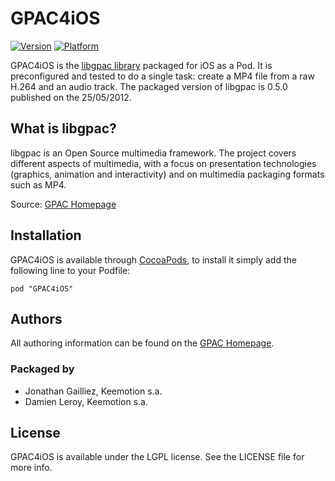 # GPAC4iOS

[![Version](http://cocoapod-badges.herokuapp.com/v/GPAC4iOS/badge.png)](http://cocoadocs.org/docsets/GPAC4iOS)
[![Platform](http://cocoapod-badges.herokuapp.com/p/GPAC4iOS/badge.png)](http://cocoadocs.org/docsets/GPAC4iOS)

GPAC4iOS is the [libgpac library][1] packaged for iOS as a Pod. It is preconfigured and tested to do a single task: create a MP4 file from a raw H.264 and an audio track. The packaged version of libgpac is 0.5.0 published on the 25/05/2012.

## What is libgpac?

libgpac is an Open Source multimedia framework. The project covers different aspects of multimedia, with a focus on presentation technologies (graphics, animation and interactivity) and on multimedia packaging formats such as MP4.

Source: [GPAC Homepage][1]

## Installation

GPAC4iOS is available through [CocoaPods](http://cocoapods.org), to install it simply add the following line to your Podfile:

    pod "GPAC4iOS"

## Authors

All authoring information can be found on the [GPAC Homepage][1].

### Packaged by 

* Jonathan Gailliez, Keemotion s.a.
* Damien Leroy, Keemotion s.a.

## License

GPAC4iOS is available under the LGPL license. See the LICENSE file for more info.


  [1]: http://gpac.wp.mines-telecom.fr/home/